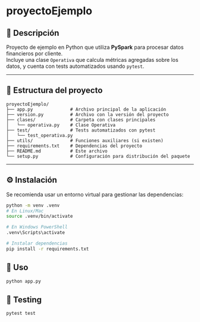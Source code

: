 # proyectoEjemplo

## 📌 Descripción

Proyecto de ejemplo en Python que utiliza **PySpark** para procesar datos financieros por cliente.  
Incluye una clase `Operativa` que calcula métricas agregadas sobre los datos, y cuenta con tests automatizados usando `pytest`.

---

## 📁 Estructura del proyecto

```text
proyectoEjemplo/
├── app.py              # Archivo principal de la aplicación
├── version.py          # Archivo con la versión del proyecto
├── clases/             # Carpeta con clases principales
│   └── operativa.py    # Clase Operativa
├── test/               # Tests automatizados con pytest
│   └── test_operativa.py
├── utils/              # Funciones auxiliares (si existen)
├── requirements.txt    # Dependencias del proyecto
├── README.md           # Este archivo
└── setup.py            # Configuración para distribución del paquete
```

---

## ⚙️ Instalación

Se recomienda usar un entorno virtual para gestionar las dependencias:

```bash
python -m venv .venv
# En Linux/Mac
source .venv/bin/activate

# En Windows PowerShell
.venv\Scripts\activate

# Instalar dependencias
pip install -r requirements.txt
```

## 🧰 Uso

```bash
python app.py
```

## 🧪 Testing

```bash
pytest test
```
